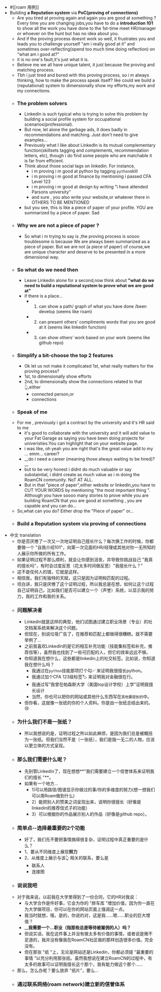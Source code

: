 - #[[roam 用例]]
- Building __a Reputation system__ via __PoC(proving of connections)__
    - Are you tired at proving again and again you are good at something ? Every time you are changing jobs,you have to do a __introduction 101__ to show all the work you have done to the 1st-time meet HR/manager or whoever on the hunt but has no idea about you. 
    - And if the proving process doesnt work so well, it frustrates you and leads you to challenge yourself "am i really good at it" and sometimes over-reflecting(spend too much time doing reflection) on "what am i good at?"
    - it is no one's fault,it's just what it is.
    - Believe me we all have unique talent, it just because the proving and matching process.
    - Tbh i just tired and bored with this proving process, so i m always thinking, how to make the process speak itself? like could we build a (reputational) system to dimensionally show my efforts,my work and my connections. 
    - ### The problem solvers
        - Linkedin is such typical who is trying to solve this problem by building a social profile system for occupational scenarios(professional). 
        - But now, let alone the garbage ads, it does badly in recommendations and matching. Just don't need to give examples...
        - Previously what I like about LinkedIn is its mutual complementary function(skillsets tagging and complements, recommendation letters, etc), though i do find some people who are matchable it is far from efficient.  
        - Think about those social tags on linkedin. For instance,
            - i m proving i m good at python by tagging `python`skill 
            - i m proving i m good at finance by mentioning i passed CFA Level 123
            - i m proving i m good at design by writing "i have attended Parsons university"
            - and sure , you also write your website,or whatever there in OTHERS TO BE MENTIONED
        - but you see, this is like a piece of paper of your profile. YOU are summarized by a piece of paper. Sad
    - ### Why we are not a piece of paper ?
        - So what i m trying to say is ,the proving process is soooo troublesome is because We are always been summarized as a piece of paper. But we are not (a piece of paper) of course,we are unique character and deserve to be presented in a more dimensional way.
    - ### So what do we need then
        - Leave Linkedin alone for a second,now think about **"what do we need to build a reputational system to prove what we are good at"**
        - if there is a place...
            - 1) can show a path/ graph of what you have done /been develop (seems like roam)
            - 2) can present others’ compliments words that you are good at it (seems like linkedin function)
            - 3) can show others’ work based on your work (seems like github repo)
    - ### Simplify a bit-choose the top 2 features
        - Ok let us not make it complicated 1st, what really matters for the proving process?
        - 1st, to dimensionally show efforts
        - 2nd, to dimensionally show the connections related to that👆,either
            - connected person,or
            - connections
    - ### Speak of me
    - For me , previously i got a contract by the university and it's HR said to me 
        - it's good to collaborate with the university and it will add value to your Fat Garage as saying you have been doing projects for univeristies.You can highlight that on your website page.
        - i was like, oh yeah you are right that's the great value add to my ... emm... career?
        - __do i need a career (meaning those always waiting to be hired)? __
        - but to be very honest i didnt do much valuable or say substaintial, i didnt create as much value as i m doing the RoamCN community. NoT AT ALL. 
        - But in that "piece of paper",either website or linkedin,you have to CUT YOUR WORDS by mentioning "the most important thing ". Although you have soooo many stories to prove while you are building RoamCN that you are good at something , you are capable and you can do...
    - So,what can you do? Either drop the "Piece of paper" or...
    - ### Build a Reputation system via proving of connections
- 中文 translation 
    - 你是否厌倦了一次又一次地证明自己擅长什么？每次换工作的时候，你都要做一个 "自我介绍101"，向第一次见面的HR/经理或其他对你一无所知的人展示你所做的所有工作。
    - 如果证明过程不那么顺利，就会让你感到沮丧，并导致你挑战自己 "我真的擅长吗"，有时会过度反思（花太多时间做反思）"我擅长什么？"
    - 这不是任何人的错，它就是这样。
    - 相信我，我们有独特的天赋，这只是因为证明和匹配的过程。
    - 坦白讲，我只是厌倦了这个证明过程，所以我总是在想，如何让这个过程自己证明自己，比如我们是否可以建立一个（声誉）系统，以显示我的努力，我的工作和我的关系。
    - ### 问题解决者
        - Linkedin就是这样的典型，他们试图通过建立职业场景（专业）的社交档案系统来解决这个问题。
        - 但现在，别说垃圾广告了，在推荐和匹配上都做得很糟糕。就不需要举例了...
        - 之前我喜欢LinkedIn的是它的相互补充功能（技能集标签和补充，推荐信等），虽然我也找到了一些可匹配的人，但它的效率远远不够。 
        - 你知道我在想什么，这些都是linkedin上的社交标签。比如说，你知道我在想什么吗？
            - 我通过在`python`技能那项打个勾✅ 来证明我很擅长python。
            - 我通过加个CFA 123级标签🏷️ 来证明我对金融很在行。
            - 我通过写“我曾在帕森斯大学（美国top设计学校）上学”证明我擅长设计
            - 当然，你也可以把你的网站或其他什么东西写在`其他要提到的`中。
        - 但你看，这就像一张纸的你的个人资料。你是由一张纸总结出来的。😢 
    - ### 为什么我们不是一张纸？
        - 所以我想说的是，证明过程之所以如此麻烦，是因为我们总是被概括为一张纸。但我们当然不是（一张纸），我们是独一无二的人物，应该以更立体的方式呈现。
    - ### 那么我们需要什么呢？
        - 先别管Linkedin了，现在想想**"我们需要建立一个信誉体系来证明我们的擅长 "**。
        - 如果有一个地方...
            - 1)可以用路径/图谱显示你做过的事/你的多维度的努力(想一想我们可以用Roam做到什么)
            - 2）能把别人的赞美之词呈现出来，说明你很擅长（好像是linkedin的推荐信式子的功能）
            - 3）可以根据你的作品展示别人的作品（好像是github repo）。
    - ### 简单点--选择最重要的2个功能
        - 好了，我们先不要把事情搞得很复杂，证明过程中真正重要的是什么？
        - 1、要从不同维度上展现**努力**
        - 2、从维度上展示与该👆 相关的联系，要么是
            - 联系人
            - 连接图
    - ### 说说我吧
    - 对于我来说，以前我在大学里得到了一份合同，它的HR对我说：
        - 与大学合作是件好事，它会为你的 "胖车库 "增加价值，因为你一直在为大学做项目，你可以在你的网站页面上强调这一点。
        - 我当时就想，哦，是的，你说的对，这是我......嗯......职业的巨大增值？
        - ____我需要一个...职业（指那些总是等待被雇佣的人）吗？__
        - 但说实话，我在这件事上并没有做太多有价值的事情，或者说是微不足道的，我并没有像我在RoamCN社区做的那样创造很多价值。完全没有。
        - 但在那张 "纸 "上，无论是网站还是Linkedin，你都必须提 "最重要的事情 "以充分利用那张纸。虽然我想说在建立RoamCN的过程中，有太多的故事可以证明我擅长这个那个，我有能力做这个那个......
    - 那么，怎么办呢？要么放弃 "纸片"，要么...
    - ### 通过联系网络(roam network)建立新的信誉体系
